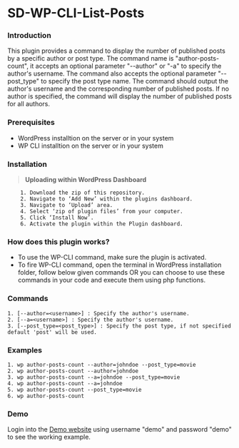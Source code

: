 # SD-WP-CLI-List-Posts

### Introduction

This plugin provides a command to display the number of published posts by a specific author or post type. The command name is "author-posts-count", it accepts an optional parameter "--author" or "-a" to specify the author's username. The command also accepts the optional parameter "--post_type" to specify the post type name. The command should output the author's username and the corresponding number of published posts. If no author is specified, the command will display the number of published posts for all authors.


### Prerequisites

- WordPress installtion on the server or in your system
- WP CLI installtion on the server or in your system

### Installation

> **Uploading within WordPress Dashboard**

```
    1. Download the zip of this repository.
    2. Navigate to ‘Add New’ within the plugins dashboard.
    3. Navigate to ‘Upload’ area.
    4. Select ‘zip of plugin files’ from your computer.
    5. Click ‘Install Now’.
    6. Activate the plugin within the Plugin dashboard.
```


### How does this plugin works?

 * To use the WP-CLI command, make sure the plugin is activated.
 * To fire WP-CLI command, open the terminal in WordPress installation folder, follow below given commands OR you can choose to use these commands in your code and execute them using php functions.


### Commands

    1. [--author=<username>] : Specify the author's username.
    2. [--a=<username>] : Specify the author's username.
    3. [--post_type=<post_type>] : Specify the post type, if not specified default 'post' will be used.


### Examples

    1. wp author-posts-count --author=johndoe --post_type=movie
    2. wp author-posts-count --author=johndoe
    3. wp author-posts-count --a=johndoe --post_type=movie
    4. wp author-posts-count --a=johndoe
    5. wp author-posts-count --post_type=movie
    6. wp author-posts-count

### Demo

Login into the [Demo website](demo.shwetadanej.com/wp-admin) using username "demo" and password "demo" to see the working example.
